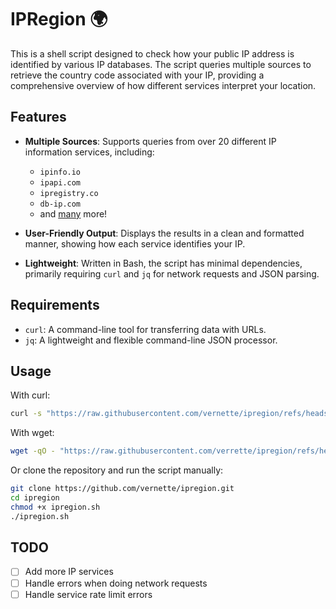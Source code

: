 # IPRegion 🌍

This is a shell script designed to check how your public IP address is identified by various IP databases. The script queries multiple sources to retrieve the country code associated with your IP, providing a comprehensive overview of how different services interpret your location.

## Features

- **Multiple Sources**: Supports queries from over 20 different IP information services, including:
  - `ipinfo.io`
  - `ipapi.com`
  - `ipregistry.co`
  - `db-ip.com`
  - and [many](https://github.com/vernette/ipregion/blob/03793fddc68e118424c17469c24376e91e6b6a03/ipregion.sh#L6) more!

- **User-Friendly Output**: Displays the results in a clean and formatted manner, showing how each service identifies your IP.

- **Lightweight**: Written in Bash, the script has minimal dependencies, primarily requiring `curl` and `jq` for network requests and JSON parsing.

## Requirements

- `curl`: A command-line tool for transferring data with URLs.
- `jq`: A lightweight and flexible command-line JSON processor.

## Usage

With curl:

```bash
curl -s "https://raw.githubusercontent.com/vernette/ipregion/refs/heads/master/ipregion.sh" | bash
```

With wget:

```bash
wget -qO - "https://raw.githubusercontent.com/verrette/ipregion/refs/heads/master/ipregion.sh" | bash
```

Or clone the repository and run the script manually:

```bash
git clone https://github.com/vernette/ipregion.git
cd ipregion
chmod +x ipregion.sh
./ipregion.sh
```

## TODO

- [ ] Add more IP services
- [ ] Handle errors when doing network requests
- [ ] Handle service rate limit errors
